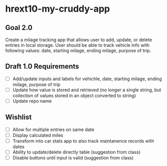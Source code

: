 # hrext10-my-cruddy-app

 ## Goal 2.0

Create a milage tracking app that allows user to add, update, or delete entries in local storage. User should be able to track vehicle info with following values: date, starting milage, ending milage, purpose of trip.

 ## Draft 1.0 Requirements
- [ ] Add/update inputs and labels for vehichle, date, starting milage, ending milage, purpose of trip
- [ ] Update how value is stored and retrieved (no longer a single string, but collection of values stored in an object converted to string)
- [ ] Update repo name
 
 ## Wishlist
- [ ] Allow for multiple entries on same date
- [ ] Display calculated miles
- [ ] Transform into car stats app to also track maintanence records with dates
- [ ] Ability to update/delete directly table (suggestion from class)
- [ ] Disable buttons until input is valid (suggestion from class)